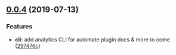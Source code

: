 ## [0.0.4](https://github.com/DavidWells/analytics/compare/analytics-cli@0.0.4...analytics-cli@0.0.4) (2019-07-13)


### Features

* **cli:** add analytics CLI for automate plugin docs & more to come ([297476c](https://github.com/DavidWells/analytics/commit/297476c))



